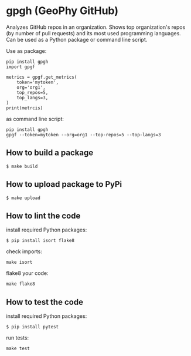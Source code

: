 # gpgh (GeoPhy GitHub)

Analyzes GitHub repos in an organization. Shows top organization's repos (by number of pull requests) and its most used programming languages. Can be used as a Python package or command line script.

Use as package:
```
pip install gpgh
import gpgf

metrics = gpgf.get_metrics(
    token='mytoken',
    org='org1',
    top_repos=5,
    top_langs=3,
)
print(metrcis)
```

as command line script:
```
pip install gpgh
gpgf --token=mytoken --org=org1 --top-repos=5 --top-langs=3
```


## How to build a package
```
$ make build
```

## How to upload package to PyPi
```
$ make upload
```

## How to lint the code

install required Python packages:
```
$ pip install isort flake8
```

check imports:
```
make isort
```

flake8 your code:
```
make flake8
```

## How to test the code

install required Python packages:
```
$ pip install pytest
```

run tests:
```
make test
```
